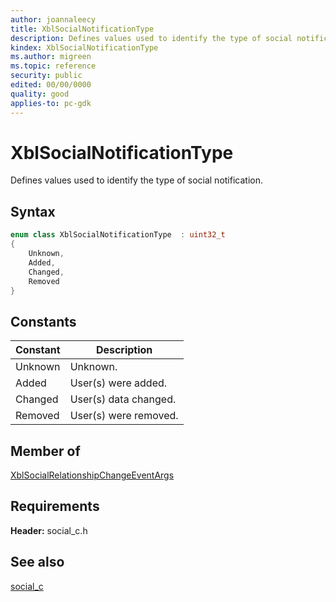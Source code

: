 ```yaml
---
author: joannaleecy
title: XblSocialNotificationType
description: Defines values used to identify the type of social notification.
kindex: XblSocialNotificationType
ms.author: migreen
ms.topic: reference
security: public
edited: 00/00/0000
quality: good
applies-to: pc-gdk
---
```


# XblSocialNotificationType  

Defines values used to identify the type of social notification.    

## Syntax  
  
```cpp
enum class XblSocialNotificationType  : uint32_t  
{  
    Unknown,  
    Added,  
    Changed,  
    Removed  
}  
```  
  
## Constants  
  
| Constant | Description |
| --- | --- |
| Unknown | Unknown. |  
| Added | User(s) were added. |  
| Changed | User(s) data changed. |  
| Removed | User(s) were removed. |  
  
## Member of
  
[XblSocialRelationshipChangeEventArgs](../structs/xblsocialrelationshipchangeeventargs.md)
  
## Requirements  
  
**Header:** social_c.h
  
## See also  
[social_c](../social_c_members.md)  
  
  